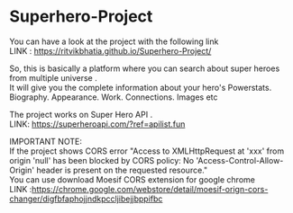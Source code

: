 # Superhero-Project
You can have a look at the project with the following link 
<br>
LINK : https://ritvikbhatia.github.io/Superhero-Project/

So, this is basically a platform where you can search about super heroes from multiple universe .
<br>
It will give you the complete  information about your hero's Powerstats. Biography. Appearance. Work. Connections. Images etc
<br>

The project works on Super Hero API .
<br>
LINK: https://superheroapi.com/?ref=apilist.fun

IMPORTANT NOTE:
<br>
If the project shows CORS error 
"Access to XMLHttpRequest at 'xxx' from origin 'null' has been blocked by CORS policy: No 'Access-Control-Allow-Origin' header is present on the requested resource."
<br>
You can use download Moesif CORS extension for google chrome
<br>
LINK :https://chrome.google.com/webstore/detail/moesif-orign-cors-changer/digfbfaphojjndkpccljibejjbppifbc
